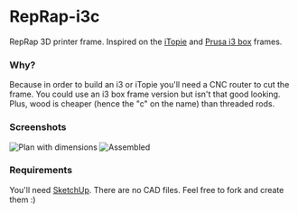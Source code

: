 # RepRap-i3c
RepRap 3D printer frame. Inspired on the [iTopie](http://reprap.org/wiki/ITopie) and [Prusa i3 box](http://reprap.org/wiki/Prusa_i3#Box_Style_Frame) frames.

### Why?
Because in order to build an i3 or iTopie you'll need a CNC router to cut the frame.
You could use an i3 box frame version but isn't that good looking. Plus, wood is cheaper (hence the "c" on the name) than threaded rods.

### Screenshots
![Plan with dimensions](https://dl.dropboxusercontent.com/u/3894610/github.com/Plan.png "Plan with dimensions")
![Assembled](https://dl.dropboxusercontent.com/u/3894610/github.com/Assembled.png "Assembled")

### Requirements
You'll need [SketchUp](http://www.sketchup.com/).
There are no CAD files. Feel free to fork and create them :)
